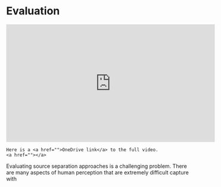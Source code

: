 Evaluation
==========


<p align="center">
<iframe width="560" height="315" src="https://www.youtube.com/embed/FTQbiNvZqaY" frameborder="0" allow="accelerometer; autoplay; encrypted-media; gyroscope; picture-in-picture" allowfullscreen></iframe>
</p>

```{dropdown} Video not working?
Here is a <a href="">OneDrive link</a> to the full video.
<a href=""></a>
```

Evaluating source separation approaches is a challenging problem. There are many
aspects of human perception that are extremely difficult capture with